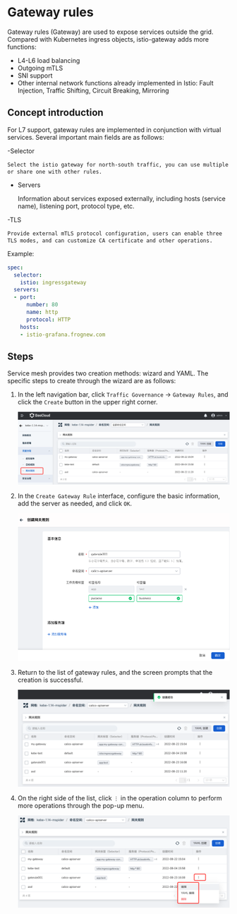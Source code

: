 # Gateway rules

Gateway rules (Gateway) are used to expose services outside the grid. Compared with Kubernetes ingress objects, istio-gateway adds more functions:

- L4-L6 load balancing
- Outgoing mTLS
- SNI support
- Other internal network functions already implemented in Istio: Fault Injection, Traffic Shifting, Circuit Breaking, Mirroring

## Concept introduction

For L7 support, gateway rules are implemented in conjunction with virtual services. Several important main fields are as follows:

-Selector

    Select the istio gateway for north-south traffic, you can use multiple or share one with other rules.

- Servers

    Information about services exposed externally, including hosts (service name), listening port, protocol type, etc.

-TLS

    Provide external mTLS protocol configuration, users can enable three TLS modes, and can customize CA certificate and other operations.

Example:

```yaml
spec:
  selector:
    istio: ingressgateway
  servers:
  - port:
      number: 80
      name: http
      protocol: HTTP
    hosts:
    - istio-grafana.frognew.com
```

## Steps

Service mesh provides two creation methods: wizard and YAML. The specific steps to create through the wizard are as follows:

1. In the left navigation bar, click `Traffic Governance` -> `Gateway Rules`, and click the `Create` button in the upper right corner.

    ![create](../../images/gaterule01.png)

2. In the `Create Gateway Rule` interface, configure the basic information, add the server as needed, and click `OK`.

    ![Create Gateway Rule](../../images/gaterule02.png)

3. Return to the list of gateway rules, and the screen prompts that the creation is successful.

    ![Created successfully](../../images/gaterule03.png)

4. On the right side of the list, click `⋮` in the operation column to perform more operations through the pop-up menu.

    ![More actions](../../images/gaterule04.png)